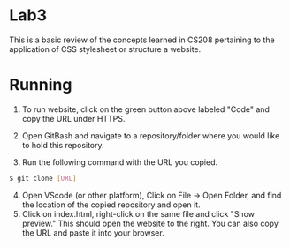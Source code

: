 # Lab3

This is a basic review of the concepts learned in CS208 pertaining to the application of CSS stylesheet or structure a website. 

# Running

1) To run website, click on the green button above labeled "Code" and
   copy the URL under HTTPS.
2) Open GitBash and navigate to a repository/folder where you would
   like to hold this repository.

3) Run the following command with the URL you copied. 
```bash
$ git clone [URL]
```

4) Open VScode (or other platform), Click on File -> Open Folder, and find the location of the copied repository and open it. 
5) Click on index.html, right-click on the same file and click
   "Show preview." This should open the website to the right. You can also
   copy the URL and paste it into your browser.
